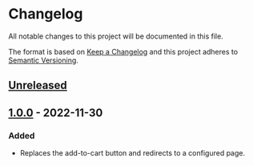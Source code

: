 # Changelog

All notable changes to this project will be documented in this file.

The format is based on [Keep a Changelog](http://keepachangelog.com/) and this project adheres to [Semantic Versioning](http://semver.org/).

## [Unreleased]

## [1.0.0] - 2022-11-30
### Added
* Replaces the add-to-cart button and redirects to a configured page.


[Unreleased]: https://github.com/shopgate-professional-services/ext-add-to-cart-redirect/compare/v1.0.0...HEAD
[1.0.0]: https://github.com/shopgate-professional-services/ext-add-to-cart-redirect/releases/v1.0.0
